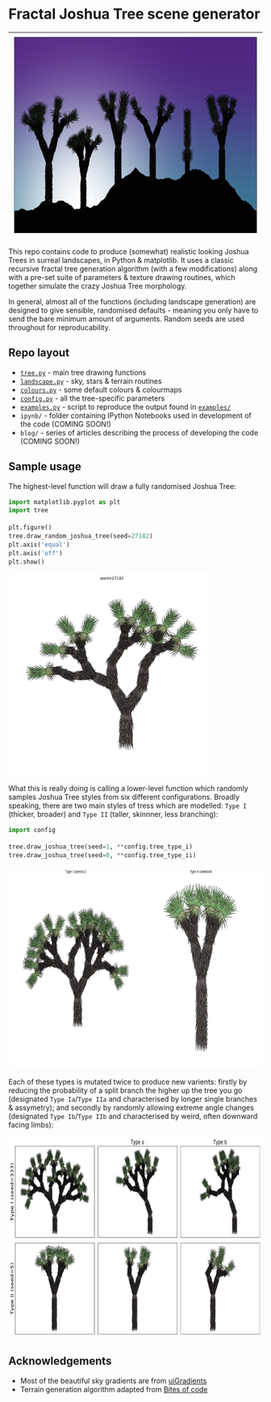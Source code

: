 # Fractal Joshua Tree scene generator

| <img src="https://github.com/beyondbeneath/fractal-joshua-trees/blob/master/examples/title.png" height=400px> |
|---|

This repo contains code to produce (somewhat) realistic looking Joshua Trees in surreal landscapes, in Python & matplotlib. It uses a classic recursive fractal tree generation algorithm (with a few modifications) along with a pre-set suite of parameters & texture drawing routines, which together simulate the crazy Joshua Tree morphology.

In general, almost all of the functions (including landscape generation) are designed to give sensible, randomised defaults - meaning you only have to send the bare minimum amount of arguments. Random seeds are used throughout for reproducability.

## Repo layout

* [`tree.py`](https://github.com/beyondbeneath/fractal-joshua-trees/blob/master/tree.py) - main tree drawing functions
* [`landscape.py`](https://github.com/beyondbeneath/fractal-joshua-trees/blob/master/landscape.py) - sky, stars & terrain routines
* [`colours.py`](https://github.com/beyondbeneath/fractal-joshua-trees/blob/master/colours.py) - some default colours & colourmaps
* [`config.py`](https://github.com/beyondbeneath/fractal-joshua-trees/blob/master/config.py) - all the tree-specific parameters
* [`examples.py`](https://github.com/beyondbeneath/fractal-joshua-trees/blob/master/examples.py) - script to reproduce the output found in [`examples/`](https://github.com/beyondbeneath/fractal-joshua-trees/blob/master/examples)
* `ipynb/` - folder containing IPython Notebooks used in development of the code (COMING SOON!)
* `blog/` - series of articles describing the process of developing the code (COMING SOON!)

## Sample usage

The highest-level function will draw a fully randomised Joshua Tree:

```python
import matplotlib.pyplot as plt
import tree

plt.figure()
tree.draw_random_joshua_tree(seed=27182)
plt.axis('equal')
plt.axis('off')
plt.show()
```

<img src="https://github.com/beyondbeneath/fractal-joshua-trees/blob/master/examples/example2.png" height=400px>

What this is really doing is calling a lower-level function which randomly samples Joshua Tree styles from six different configurations. Broadly speaking, there are two main styles of tress which are modelled: `Type I` (thicker, broader) and `Type II` (taller, skinnner, less branching):

```python
import config

tree.draw_joshua_tree(seed=1, **config.tree_type_i)
tree.draw_joshua_tree(seed=0, **config.tree_type_ii)
```

<img src="https://github.com/beyondbeneath/fractal-joshua-trees/blob/master/examples/example1.png" height=400px>

Each of these types is mutated twice to produce new varients: firstly by reducing the probability of a split branch the higher up the tree you go (designated `Type Ia`/`Type IIa` and characterised by longer single branches & assymetry); and secondly by randomly allowing extreme angle changes (designated `Type Ib`/`Type IIb` and characterised by weird, often downward facing limbs):

<img src="https://github.com/beyondbeneath/fractal-joshua-trees/blob/master/examples/example9.png" height=400px>

## Acknowledgements

* Most of the beautiful sky gradients are from [uiGradients](https://uigradients.com/)
* Terrain generation algorithm adapted from [Bites of code](https://bitesofcode.wordpress.com/2016/12/23/landscape-generation-using-midpoint-displacement/)

